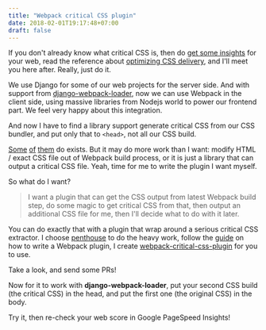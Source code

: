 ```yaml
---
title: "Webpack critical CSS plugin"
date: 2018-02-01T19:17:48+07:00
draft: false
---
```


If you don't already know what critical CSS is, then do [get some insights][5]
for your web, read the reference about [optimizing CSS delivery][6], and I'll
meet you here after. Really, just do it.

We use Django for some of our web projects for the server side. And with
support from [django-webpack-loader][1], now we can use Webpack in the client
side, using massive libraries from Nodejs world to power our frontend part.
We feel very happy about this integration.

And now I have to find a library support generate critical CSS from our CSS
bundler, and put only that to `<head>`, not all our CSS build.

[Some][2] [of][3] [them][4] do exists. But it may do more work than I want:
modify HTML / exact CSS file out of Webpack build process, or it is just
a library that can output a critical CSS file. Yeah, time for me to write the
plugin I want myself.

So what do I want?

> I want a plugin that can get the CSS output from latest Webpack build step, do
> some magic to get critical CSS from that, then output an additional CSS file
> for me, then I'll decide what to do with it later.

You can do exactly that with a plugin that wrap around a serious critical CSS
extractor. I choose [penthouse][8] to do the heavy work, follow the [guide][7]
on how to write a Webpack plugin, I create [webpack-critical-css-plugin][0]
for you to use.

Take a look, and send some PRs!

Now for it to work with **django-webpack-loader**, put your second CSS build
(the critical CSS) in the head, and put the first one (the original CSS) in
the body.

Try it, then re-check your web score in Google PageSpeed Insights!


[0]: https://github.com/manhtai/webpack-critical-css-plugin
[1]: https://github.com/ezhome/django-webpack-loader
[2]: https://github.com/addyosmani/critical
[3]: https://github.com/anthonygore/html-critical-webpack-plugin
[4]: https://github.com/pocketjoso/penthouse
[5]: https://developers.google.com/speed/pagespeed/insights/
[6]: https://developers.google.com/speed/docs/insights/OptimizeCSSDelivery
[7]: https://github.com/webpack/docs/wiki/how-to-write-a-plugin
[8]: https://github.com/pocketjoso/penthouse

